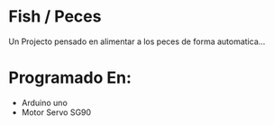 # Fish / Peces
Un Projecto pensado en alimentar a los peces de forma automatica...
# Programado En:
- Arduino uno
- Motor Servo SG90